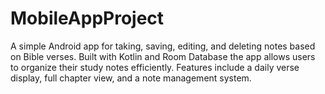 ﻿# MobileAppProject
A simple Android app for taking, saving, editing, and deleting notes based on Bible verses. Built with Kotlin and Room Database the app allows users to organize their study notes efficiently. Features include a daily verse display, full chapter view, and a note management system.
